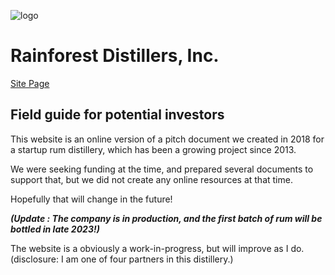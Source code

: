 
![logo](https://pxp888.github.io/RDI-field-guide/assets/images/rdilogo-02.webp)

# Rainforest Distillers, Inc. 
[Site Page](https://pxp888.github.io/RDI-field-guide/)

## Field guide for potential investors

This website is an online version of a pitch document we created in 2018 for a startup rum distillery, which has been a growing project since 2013.  

We were seeking funding at the time, and prepared several documents to support that, but we did not create any online resources at that time.  

Hopefully that will change in the future!

___(Update : The company is in production, and the first batch of rum will be bottled in late 2023!)___

The website is a obviously a work-in-progress, but will improve as I do.  
(disclosure: I am one of four partners in this distillery.)


